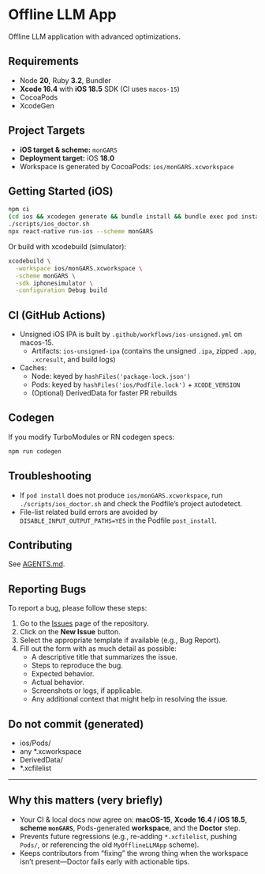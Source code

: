 # Offline LLM App

Offline LLM application with advanced optimizations.

## Requirements

- Node **20**, Ruby **3.2**, Bundler
- **Xcode 16.4** with **iOS 18.5** SDK (CI uses `macos-15`)
- CocoaPods
- XcodeGen

## Project Targets

- **iOS target & scheme:** `monGARS`
- **Deployment target:** iOS **18.0**
- Workspace is generated by CocoaPods: `ios/monGARS.xcworkspace`

## Getting Started (iOS)

```bash
npm ci
(cd ios && xcodegen generate && bundle install && bundle exec pod install --repo-update)
./scripts/ios_doctor.sh
npx react-native run-ios --scheme monGARS
```

Or build with xcodebuild (simulator):

```bash
xcodebuild \
  -workspace ios/monGARS.xcworkspace \
  -scheme monGARS \
  -sdk iphonesimulator \
  -configuration Debug build
```

## CI (GitHub Actions)

- Unsigned iOS IPA is built by `.github/workflows/ios-unsigned.yml` on macos-15.
  - Artifacts: `ios-unsigned-ipa` (contains the unsigned `.ipa`, zipped `.app`, `.xcresult`, and build logs)
- Caches:
  - Node: keyed by `hashFiles('package-lock.json')`
  - Pods: keyed by `hashFiles('ios/Podfile.lock')` + `XCODE_VERSION`
  - (Optional) DerivedData for faster PR rebuilds

## Codegen

If you modify TurboModules or RN codegen specs:

```bash
npm run codegen
```

## Troubleshooting

- If `pod install` does not produce `ios/monGARS.xcworkspace`, run `./scripts/ios_doctor.sh` and check the Podfile’s project autodetect.
- File-list related build errors are avoided by `DISABLE_INPUT_OUTPUT_PATHS=YES` in the Podfile `post_install`.

## Contributing

See [AGENTS.md](AGENTS.md).

## Reporting Bugs

To report a bug, please follow these steps:

1. Go to the [Issues](https://github.com/ales27pm/offLLM/issues) page of the repository.
2. Click on the **New Issue** button.
3. Select the appropriate template if available (e.g., Bug Report).
4. Fill out the form with as much detail as possible:
   - A descriptive title that summarizes the issue.
   - Steps to reproduce the bug.
   - Expected behavior.
   - Actual behavior.
   - Screenshots or logs, if applicable.
   - Any additional context that might help in resolving the issue.

## Do not commit (generated)

- ios/Pods/
- any *.xcworkspace
- DerivedData/
- *.xcfilelist

---

## Why this matters (very briefly)

- Your CI & local docs now agree on: **macOS-15**, **Xcode 16.4 / iOS 18.5**, **scheme `monGARS`**, Pods-generated **workspace**, and the **Doctor** step.
- Prevents future regressions (e.g., re-adding `*.xcfilelist`, pushing `Pods/`, or referencing the old `MyOfflineLLMApp` scheme).
- Keeps contributors from “fixing” the wrong thing when the workspace isn’t present—Doctor fails early with actionable tips.
